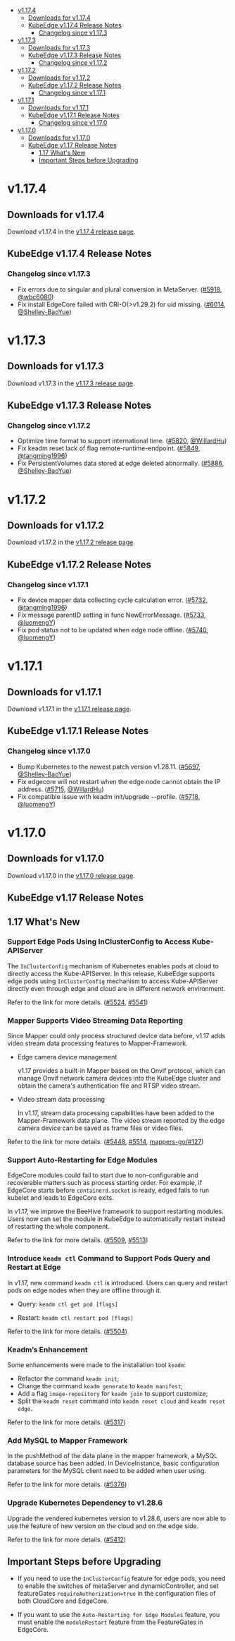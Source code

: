 * [v1.17.4](#v1174)
    * [Downloads for v1.17.4](#downloads-for-v1174)
    * [KubeEdge v1.17.4 Release Notes](#kubeedge-v1174-release-notes)
        * [Changelog since v1.17.3](#changelog-since-v1173)
* [v1.17.3](#v1173)
    * [Downloads for v1.17.3](#downloads-for-v1173)
    * [KubeEdge v1.17.3 Release Notes](#kubeedge-v1173-release-notes)
        * [Changelog since v1.17.2](#changelog-since-v1172)
* [v1.17.2](#v1172)
    * [Downloads for v1.17.2](#downloads-for-v1172)
    * [KubeEdge v1.17.2 Release Notes](#kubeedge-v1172-release-notes)
        * [Changelog since v1.17.1](#changelog-since-v1171)
* [v1.17.1](#v1171)
    * [Downloads for v1.17.1](#downloads-for-v1171)
    * [KubeEdge v1.17.1 Release Notes](#kubeedge-v1171-release-notes)
        * [Changelog since v1.17.0](#changelog-since-v1170)
* [v1.17.0](#v1170)
    * [Downloads for v1.17.0](#downloads-for-v1170)
    * [KubeEdge v1.17 Release Notes](#kubeedge-v117-release-notes)
        * [1.17 What's New](#117-whats-new)
        * [Important Steps before Upgrading](#important-steps-before-upgrading)

# v1.17.4

## Downloads for v1.17.4

Download v1.17.4 in the [v1.17.4 release page](https://github.com/kubeedge/kubeedge/releases/tag/v1.17.4).

## KubeEdge v1.17.4 Release Notes

### Changelog since v1.17.3

- Fix errors due to singular and plural conversion in MetaServer. ([#5918](https://github.com/kubeedge/kubeedge/pull/5918), [@wbc6080](https://github.com/wbc6080))
- Fix install EdgeCore failed with CRI-O(>v1.29.2) for uid missing. ([#6014](https://github.com/kubeedge/kubeedge/pull/6014), [@Shelley-BaoYue](https://github.com/Shelley-BaoYue))

# v1.17.3

## Downloads for v1.17.3

Download v1.17.3 in the [v1.17.3 release page](https://github.com/kubeedge/kubeedge/releases/tag/v1.17.3).

## KubeEdge v1.17.3 Release Notes

### Changelog since v1.17.2

- Optimize time format to support international time. ([#5820](https://github.com/kubeedge/kubeedge/pull/5820), [@WillardHu](https://github.com/WillardHu))
- Fix keadm reset lack of flag remote-runtime-endpoint. ([#5849](https://github.com/kubeedge/kubeedge/pull/5849), [@tangming1996](https://github.com/tangming1996))
- Fix PersistentVolumes data stored at edge deleted abnormally.  ([#5886](https://github.com/kubeedge/kubeedge/pull/5886), [@Shelley-BaoYue](https://github.com/Shelley-BaoYue))

# v1.17.2

## Downloads for v1.17.2

Download v1.17.2 in the [v1.17.2 release page](https://github.com/kubeedge/kubeedge/releases/tag/v1.17.2).

## KubeEdge v1.17.2 Release Notes

### Changelog since v1.17.1

- Fix device mapper data collecting cycle calculation error. ([#5732](https://github.com/kubeedge/kubeedge/pull/5732), [@tangming1996](https://github.com/tangming1996))
- Fix message parentID setting in func NewErrorMessage. ([#5733](https://github.com/kubeedge/kubeedge/pull/5733), [@luomengY](https://github.com/luomengY))
- Fix pod status not to be updated when edge node offline. ([#5740](https://github.com/kubeedge/kubeedge/pull/5740), [@luomengY](https://github.com/luomengY))


# v1.17.1

## Downloads for v1.17.1

Download v1.17.1 in the [v1.17.1 release page](https://github.com/kubeedge/kubeedge/releases/tag/v1.17.1).

## KubeEdge v1.17.1 Release Notes

### Changelog since v1.17.0

- Bump Kubernetes to the newest patch version v1.28.11. ([#5697](https://github.com/kubeedge/kubeedge/pull/5697), [@Shelley-BaoYue](https://github.com/Shelley-BaoYue))
- Fix edgecore will not restart when the edge node cannot obtain the IP address. ([#5715](https://github.com/kubeedge/kubeedge/pull/5715), [@WillardHu](https://github.com/WillardHu))
- Fix compatible issue with keadm init/upgrade --profile. ([#5718](https://github.com/kubeedge/kubeedge/pull/5718), [@luomengY](https://github.com/luomengY))



# v1.17.0

## Downloads for v1.17.0

Download v1.17.0 in the [v1.17.0 release page](https://github.com/kubeedge/kubeedge/releases/tag/v1.17.0).

## KubeEdge v1.17 Release Notes

## 1.17 What's New

### Support Edge Pods Using InClusterConfig to Access Kube-APIServer

The `InClusterConfig` mechanism of Kubernetes enables pods at cloud to directly access the Kube-APIServer. In this release, KubeEdge supports edge pods using `InClusterConfig` mechanism to access Kube-APIServer directly even through edge and cloud are in different network environment.

Refer to the link for more details. ([#5524](https://github.com/kubeedge/kubeedge/pull/5524), [#5541](https://github.com/kubeedge/kubeedge/pull/5541))

### Mapper Supports Video Streaming Data Reporting

Since Mapper could only process structured device data before, v1.17 adds video stream data processing features to Mapper-Framework.

- Edge camera device management

    v1.17 provides a built-in Mapper based on the Onvif protocol, which can manage Onvif network camera devices into the KubeEdge cluster and obtain the camera's authentication file and RTSP video stream.

- Video stream data processing

    In v1.17, stream data processing capabilities have been added to the Mapper-Framework data plane. The video stream reported by the edge camera device can be saved as frame files or video files.

Refer to the link for more details. ([#5448](https://github.com/kubeedge/kubeedge/pull/5448), [#5514](https://github.com/kubeedge/kubeedge/pull/5514), [mappers-go/#127](https://github.com/kubeedge/mappers-go/pull/127))

### Support Auto-Restarting for Edge Modules 

EdgeCore modules could fail to start due to non-configurable and recoverable matters such as process starting order. For example, if EdgeCore starts before `containerd.socket` is ready, edged fails to run kubelet and leads to EdgeCore exits.

In v1.17, we improve the BeeHive framework to support restarting modules. Users now can set the module in KubeEdge to automatically restart instead of restarting the whole component.

Refer to the link for more details. ([#5509](https://github.com/kubeedge/kubeedge/pull/5509), [#5513](https://github.com/kubeedge/kubeedge/pull/5513))

### Introduce `keadm ctl` Command to Support Pods Query and Restart at Edge

In v1.17, new command `keadm ctl` is introduced. Users can query and restart pods on edge nodes when they are offline through it.

- Query: `keadm ctl get pod [flags]`

- Restart:  `keadm ctl restart pod [flags]`

Refer to the link for more details. ([#5504](https://github.com/kubeedge/kubeedge/pull/5504))

### Keadm’s Enhancement

Some enhancements were made to the installation tool `keadm`:

- Refactor the command `keadm init`;
- Change the command `keadm generate` to `keadm manifest`;
- Add a flag `image-repository` for `keadm join` to support customize;
- Split the  `keadm reset` command into  `keadm reset cloud` and  `keadm reset edge`.

Refer to the link for more details. ([#5317](https://github.com/kubeedge/kubeedge/pull/5317))

### Add MySQL to Mapper Framework

In the pushMethod of the data plane in the mapper framework, a MySQL database source has been added. In DeviceInstance, basic configuration parameters for the MySQL client need to be added when user using.

Refer to the link for more details. ([#5376](https://github.com/kubeedge/kubeedge/pull/5376))

### Upgrade Kubernetes Dependency to v1.28.6 

Upgrade the vendered kubernetes version to v1.28.6, users are now able to use the feature of new version on the cloud and on the edge side.

Refer to the link for more details. ([#5412](https://github.com/kubeedge/kubeedge/pull/5412))

## Important Steps before Upgrading

- If you need to use the `InClusterConfig` feature for edge pods, you need to enable the switches of metaServer and dynamicController, and set featureGates `requireAuthorization=true` in the configuration files of both CloudCore and EdgeCore.

- If you want to use the `Auto-Restarting for Edge Modules` feature, you must enable the `moduleRestart` feature from the FeatureGates in EdgeCore.